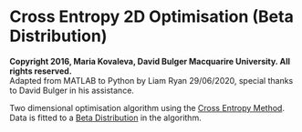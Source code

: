 # Cross Entropy 2D Optimisation (Beta Distribution)

**Copyright 2016, Maria Kovaleva, David Bulger
Macquarire University. All rights reserved.**  
Adapted from MATLAB to Python by Liam Ryan 29/06/2020, special thanks to David Bulger in his assistance.

Two dimensional optimisation algorithm using the [Cross Entropy Method](https://en.wikipedia.org/wiki/Cross-entropy_method).
Data is fitted to a [Beta Distribution](https://en.wikipedia.org/wiki/Beta_distribution) in the algorithm.


